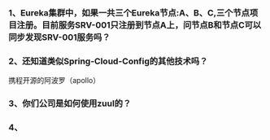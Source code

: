### 1、Eureka集群中，如果一共三个Eureka节点:A、B、C,三个节点项目注册。目前服务SRV-001只注册到节点A上，问节点B和节点C可以同步发现SRV-001服务吗？

### 2、还知道类似Spring-Cloud-Config的其他技术吗？

携程开源的阿波罗（apollo）


### 3、你们公司是如何使用zuul的？

### 4、

